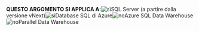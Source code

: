 <Token>**QUESTO ARGOMENTO SI APPLICA A:**![sì](media/yes.png)SQL Server (a partire dalla versione vNext)![sì](media/yes.png)Database SQL di Azure![no](media/no.png)Azure SQL Data Warehouse![no](media/no.png)Parallel Data Warehouse</Token>


